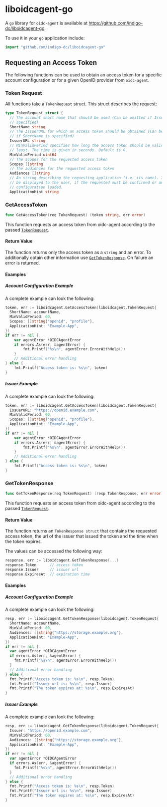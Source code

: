 # liboidcagent-go

A `go` library for `oidc-agent` is available at
https://github.com/indigo-dc/liboidcagent-go.

To use it in your `go` application include:

```go
import "github.com/indigo-dc/liboidcagent-go"
```

## Requesting an Access Token

The following functions can be used to obtain an access token for a specific account configuration or for a given OpenID
provider from `oidc-agent`.

### Token Request

All functions take a `TokenRequest` struct. This struct describes the request:

```go
type TokenRequest struct {
  // The account short name that should be used (Can be omitted if IssuerURL is
  // specified)
  ShortName string
  // The IssuerURL for which an access token should be obtained (Can be omitted
  // if ShortName is specified)
  IssuerURL string
  // MinValidPeriod specifies how long the access token should be valid at
  // least. The time is given in seconds. Default is 0.
  MinValidPeriod uint64
  // The scopes for the requested access token
  Scopes []string
  // The audiences for the requested access token
  Audiences []string
  // An string describing the requesting application (i.e. its name). It might
  // be displayed to the user, if the requested must be confirmed or an account
  // configuration loaded.
  ApplicationHint string
```

### GetAccessToken

```go
func GetAccessToken(req TokenRequest) (token string, err error)
```

This function requests an access token from oidc-agent according to the passed
[`TokenRequest`](#token-request).

#### Return Value

The function returns only the access token as a `string` and an error. To additionally obtain other information
use [`GetTokenResponse`](#gettokenresponse). On failure an error is returned.

#### Examples

##### Account Configuration Example

A complete example can look the following:

```go
token, err := liboidcagent.GetAccessToken(liboidcagent.TokenRequest{
  ShortName: accountName,
  MinValidPeriod: 60,
  Scopes: []string{"openid", "profile"},
  ApplicationHint: "Example-App",
})
if err != nil {
    var agentError *OIDCAgentError
    if errors.As(err, &agentError) {
        fmt.Printf("%s\n", agentError.ErrorWithHelp())
    }
    // Additional error handling
} else {
    fmt.Printf("Access token is: %s\n", token)
}
```

##### Issuer Example

A complete example can look the following:

```go
token, err := liboidcagent.GetAccessToken(liboidcagent.TokenRequest{
  IssuerURL: "https://openid.example.com",
  MinValidPeriod: 60,
  Scopes: []string{"openid", "profile"},
  ApplicationHint: "Example-App",
})
if err != nil {
    var agentError *OIDCAgentError
    if errors.As(err, &agentError) {
        fmt.Printf("%s\n", agentError.ErrorWithHelp())
    }
    // Additional error handling
} else {
    fmt.Printf("Access token is: %s\n", token)
}
```

### GetTokenResponse

```go
func GetTokenResponse(req TokenRequest) (resp TokenResponse, err error)
```

This function requests an access token from oidc-agent according to the passed
[`TokenRequest`](#token-request).

#### Return Value

The function returns an `TokenResponse struct` that contains the requested access token, the url of the issuer that
issued the token and the time when the token expires.

The values can be accessed the following way:

```go
response, err := liboidcagent.GetTokenResponse(...)
response.Token      // access token
response.Issuer     // issuer url
response.ExpiresAt  // expiration time
```

#### Examples

##### Account Configuration Example

A complete example can look the following:

```go
resp, err := liboidcagent.GetTokenResponse(liboidcagent.TokenRequest{
  ShortName: accountName,
  MinValidPeriod: 60,
  Audiences: []string{"https://storage.example.org"},
  ApplicationHint: "Example-App",
})
if err != nil {
  var agentError *OIDCAgentError
  if errors.As(err, &agentError) {
    fmt.Printf("%s\n", agentError.ErrorWithHelp())
  }
  // Additional error handling
} else {
  fmt.Printf("Access token is: %s\n", resp.Token)
  fmt.Printf("Issuer url is: %s\n", resp.Issuer)
  fmt.Printf("The token expires at: %s\n", resp.ExpiresAt)
}
```

##### Issuer Example

A complete example can look the following:

```go
resp, err := liboidcagent.GetTokenResponse(liboidcagent.TokenRequest{
  Issuer: "https://openid.example.com",
  MinValidPeriod: 60,
  Audiences: []string{"https://storage.example.org"},
  ApplicationHint: "Example-App",
})
if err != nil {
  var agentError *OIDCAgentError
  if errors.As(err, &agentError) {
    fmt.Printf("%s\n", agentError.ErrorWithHelp())
  }
  // Additional error handling
} else {
  fmt.Printf("Access token is: %s\n", resp.Token)
  fmt.Printf("Issuer url is: %s\n", resp.Issuer)
  fmt.Printf("The token expires at: %s\n", resp.ExpiresAt)
}
```


